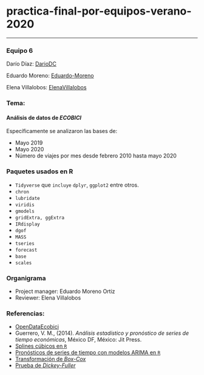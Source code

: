 # practica-final-por-equipos-verano-2020

__________________________


### Equipo 6


Darío Díaz:  [DarioDC](https://github.com/DarioDC)

Eduardo Moreno: [Eduardo-Moreno](https://github.com/Eduardo-Moreno)

Elena Villalobos: [ElenaVillalobos](https://github.com/ElenaVillalobos)

### Tema:

#### Análisis de datos de *ECOBICI*

Específicamente se analizaron las bases de: 

- Mayo 2019
- Mayo 2020
- Número de viajes por mes desde febrero 2010 hasta mayo 2020

### Paquetes usados en R

- `Tidyverse` que `incluye` `dplyr`, `ggplot2` entre otros.
- `chron`
- `lubridate`
- `viridis`
- `gmodels`
- `gridExtra, ggExtra`
- `IRdisplay`
- `dgof`
- `MASS`
- `tseries`
- `forecast`
- `base`
- `scales`

### Organigrama
- Project manager: Eduardo Moreno Ortiz
- Reviewer: Elena Villalobos

### Referencias:

- [OpenDataEcobici](https://www.ecobici.cdmx.gob.mx/es/informacion-del-servicio/open-data)
- Guerrero, V. M., (2014). *Análisis estadístico y pronóstico de series de tiempo económicas*, México DF, México: Jit Press.
- [Splines cúbicos en `R`](https://astrostatistics.psu.edu/su07/R/html/stats/html/splinefun.html)
- [Pronósticos de series de tiempo con modelos ARIMA en `R`](https://rpubs.com/riazakhan94/arima_with_example)
- [Transformación de *Box-Cox*](http://betaeconomia.blogspot.com/2019/11/transformaciones-de-series-temporales.html)
- [Prueba de *Dickey-Fuller*](https://nwfsc-timeseries.github.io/atsa-labs/sec-boxjenkins-aug-dickey-fuller.html)
